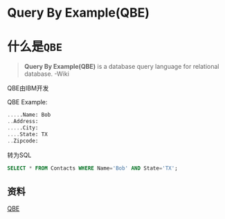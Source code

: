 # Query By Example(QBE)

# 什么是`QBE`

> **Query By Example(QBE)** is a database query language for relational database. -Wiki

QBE由IBM开发

QBE Example:

```sql
.....Name: Bob
..Address:
.....City:
....State: TX
..Zipcode:
```
转为SQL

```sql
SELECT * FROM Contacts WHERE Name='Bob' AND State='TX';
```

## 资料
[QBE](http://pages.cs.wisc.edu/~dbbook/openAccess/thirdEdition/qbe.pdf)